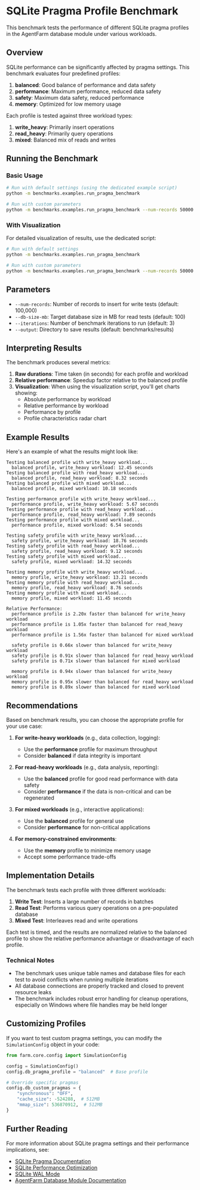 # SQLite Pragma Profile Benchmark

This benchmark tests the performance of different SQLite pragma profiles in the AgentFarm database module under various workloads.

## Overview

SQLite performance can be significantly affected by pragma settings. This benchmark evaluates four predefined profiles:

1. **balanced**: Good balance of performance and data safety
2. **performance**: Maximum performance, reduced data safety
3. **safety**: Maximum data safety, reduced performance
4. **memory**: Optimized for low memory usage

Each profile is tested against three workload types:

1. **write_heavy**: Primarily insert operations
2. **read_heavy**: Primarily query operations
3. **mixed**: Balanced mix of reads and writes

## Running the Benchmark

### Basic Usage

```bash
# Run with default settings (using the dedicated example script)
python -m benchmarks.examples.run_pragma_benchmark

# Run with custom parameters
python -m benchmarks.examples.run_pragma_benchmark --num-records 50000 --db-size-mb 50 --iterations 5
```

### With Visualization

For detailed visualization of results, use the dedicated script:

```bash
# Run with default settings
python -m benchmarks.examples.run_pragma_benchmark

# Run with custom parameters
python -m benchmarks.examples.run_pragma_benchmark --num-records 50000 --db-size-mb 50 --iterations 5
```

## Parameters

- `--num-records`: Number of records to insert for write tests (default: 100,000)
- `--db-size-mb`: Target database size in MB for read tests (default: 100)
- `--iterations`: Number of benchmark iterations to run (default: 3)
- `--output`: Directory to save results (default: benchmarks/results)

## Interpreting Results

The benchmark produces several metrics:

1. **Raw durations**: Time taken (in seconds) for each profile and workload
2. **Relative performance**: Speedup factor relative to the balanced profile
3. **Visualization**: When using the visualization script, you'll get charts showing:
   - Absolute performance by workload
   - Relative performance by workload
   - Performance by profile
   - Profile characteristics radar chart

## Example Results

Here's an example of what the results might look like:

```
Testing balanced profile with write_heavy workload...
  balanced profile, write_heavy workload: 12.45 seconds
Testing balanced profile with read_heavy workload...
  balanced profile, read_heavy workload: 8.32 seconds
Testing balanced profile with mixed workload...
  balanced profile, mixed workload: 10.18 seconds

Testing performance profile with write_heavy workload...
  performance profile, write_heavy workload: 5.67 seconds
Testing performance profile with read_heavy workload...
  performance profile, read_heavy workload: 7.89 seconds
Testing performance profile with mixed workload...
  performance profile, mixed workload: 6.54 seconds

Testing safety profile with write_heavy workload...
  safety profile, write_heavy workload: 18.76 seconds
Testing safety profile with read_heavy workload...
  safety profile, read_heavy workload: 9.12 seconds
Testing safety profile with mixed workload...
  safety profile, mixed workload: 14.32 seconds

Testing memory profile with write_heavy workload...
  memory profile, write_heavy workload: 13.21 seconds
Testing memory profile with read_heavy workload...
  memory profile, read_heavy workload: 8.76 seconds
Testing memory profile with mixed workload...
  memory profile, mixed workload: 11.45 seconds

Relative Performance:
  performance profile is 2.20x faster than balanced for write_heavy workload
  performance profile is 1.05x faster than balanced for read_heavy workload
  performance profile is 1.56x faster than balanced for mixed workload

  safety profile is 0.66x slower than balanced for write_heavy workload
  safety profile is 0.91x slower than balanced for read_heavy workload
  safety profile is 0.71x slower than balanced for mixed workload

  memory profile is 0.94x slower than balanced for write_heavy workload
  memory profile is 0.95x slower than balanced for read_heavy workload
  memory profile is 0.89x slower than balanced for mixed workload
```

## Recommendations

Based on benchmark results, you can choose the appropriate profile for your use case:

1. **For write-heavy workloads** (e.g., data collection, logging):
   - Use the **performance** profile for maximum throughput
   - Consider **balanced** if data integrity is important

2. **For read-heavy workloads** (e.g., data analysis, reporting):
   - Use the **balanced** profile for good read performance with data safety
   - Consider **performance** if the data is non-critical and can be regenerated

3. **For mixed workloads** (e.g., interactive applications):
   - Use the **balanced** profile for general use
   - Consider **performance** for non-critical applications

4. **For memory-constrained environments**:
   - Use the **memory** profile to minimize memory usage
   - Accept some performance trade-offs

## Implementation Details

The benchmark tests each profile with three different workloads:

1. **Write Test**: Inserts a large number of records in batches
2. **Read Test**: Performs various query operations on a pre-populated database
3. **Mixed Test**: Interleaves read and write operations

Each test is timed, and the results are normalized relative to the balanced profile to show the relative performance advantage or disadvantage of each profile.

### Technical Notes

- The benchmark uses unique table names and database files for each test to avoid conflicts when running multiple iterations
- All database connections are properly tracked and closed to prevent resource leaks
- The benchmark includes robust error handling for cleanup operations, especially on Windows where file handles may be held longer

## Customizing Profiles

If you want to test custom pragma settings, you can modify the `SimulationConfig` object in your code:

```python
from farm.core.config import SimulationConfig

config = SimulationConfig()
config.db_pragma_profile = "balanced"  # Base profile

# Override specific pragmas
config.db_custom_pragmas = {
    "synchronous": "OFF",
    "cache_size": -524288,  # 512MB
    "mmap_size": 536870912,  # 512MB
}
```

## Further Reading

For more information about SQLite pragma settings and their performance implications, see:

- [SQLite Pragma Documentation](https://www.sqlite.org/pragma.html)
- [SQLite Performance Optimization](https://www.sqlite.org/optimization.html)
- [SQLite WAL Mode](https://www.sqlite.org/wal.html)
- [AgentFarm Database Module Documentation](https://agentfarm.readthedocs.io/en/latest/api/database.html) 